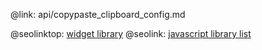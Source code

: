 @link: api/copypaste_clipboard_config.md

@seolinktop: [widget library](https://webix.com)
@seolink: [javascript library list](https://webix.com/widget/list/)